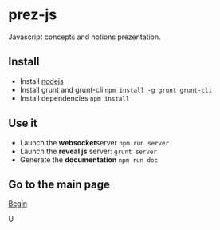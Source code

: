 prez-js
=======

Javascript concepts and notions prezentation.

## Install
- Install [nodejs](http://nodejs.org/)
- Install grunt and grunt-cli `npm install -g grunt grunt-cli`
- Install dependencies `npm install`

## Use it
- Launch the **websocket**server  `npm run server`
- Launch the **reveal js** server: `grunt server`
- Generate the **documentation** `npm run doc`

## Go to the main page

[Begin](http://localhost:8000)

U
